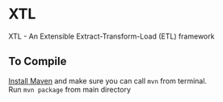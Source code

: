 # XTL

XTL - An Extensible Extract-Transform-Load (ETL) framework

## To Compile

[Install Maven](https://maven.apache.org/install.html) and make sure you can call `mvn` from terminal.  
Run `mvn package` from main directory
